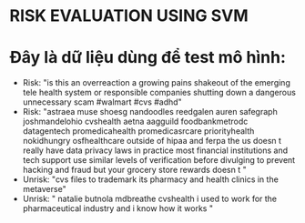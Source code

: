 # RISK EVALUATION USING SVM
# Đây là dữ liệu dùng để test mô hình:
- Risk: "is this an overreaction a growing pains shakeout of the emerging tele health system or responsible companies shutting down a dangerous unnecessary scam #walmart #cvs #adhd"
- Risk: "astraea muse shoesg nandoodles reedgalen auren safegraph joshmandelohio cvshealth aetna aagguild foodbankmetrodc datagentech promedicahealth promedicasrcare priorityhealth nokidhungry osfhealthcare outside of hipaa and ferpa the us doesn t really have data privacy laws in practice most financial institutions and tech support use similar levels of verification before divulging to prevent hacking and fraud but your grocery store rewards doesn t "
- Unrisk: "cvs files to trademark its pharmacy and health clinics in the metaverse"
- Unrisk: " natalie butnola mdbreathe cvshealth i used to work for the pharmaceutical industry and i know how it works "
